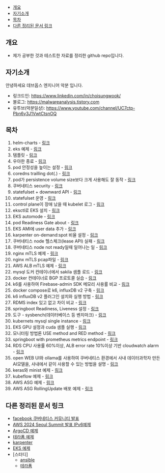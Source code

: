 <!-- TOC -->

- [개요](#%EA%B0%9C%EC%9A%94)
- [자기소개](#%EC%9E%90%EA%B8%B0%EC%86%8C%EA%B0%9C)
- [목차](#%EB%AA%A9%EC%B0%A8)
- [다른 정리된 문서 링크](#%EB%8B%A4%EB%A5%B8-%EC%A0%95%EB%A6%AC%EB%90%9C-%EB%AC%B8%EC%84%9C-%EB%A7%81%ED%81%AC)

<!-- /TOC -->

## 개요

* 제가 공부한 것과 테스트한 자료를 정리한 github repo입니다.

## 자기소개

안녕하세요 데브옵스 엔지니어 악분 입니다.

* 링크드인: https://www.linkedin.com/in/choisungwook/
* 블로그: https://malwareanalysis.tistory.com
* 유투브(악분일상): https://www.youtube.com/channel/UC7ctp-Pbn6y3J1VwtCtsnOQ

## 목차

1. helm-charts - [링크](./helm)
2. eks 예제 - [링크](./eks)
3. 템플릿 - [링크](./template)
4. 우아한 종료 - [링크](./prestop/)
5. pod 안정성을 높이는 설정 - [링크](./pod-stability-manifests/)
6. coredns trailling dot(.) - [링크](./stress-coredns/)
7. pod가 persistence volume size보다 크게 사용해도 잘 동작 - [링크](./storage/over_size/)
8. 쿠버네티스 security - [링크](./security/)
9. statefulset + downward API - [링크](./statefulset_podname/)
10. statefulset 운영 - [링크](./operate_statefulset/)
11. control plane이 장애 났을 때 kubelet 로그 - [링크](./kubernetes/api-server-failure/)
12. eksctl로 EKS 설치 - [링크](./kubernetes/eks/eksctl/)
13. EKS automode - [링크](./kubernetes/eks/automode/)
14. pod Readiness Gate about - [링크](./kubernetes/eks/ALB_readiness_gate/)
15. EKS AMI에 user data 추가 - [링크](./kubernetes/eks/eks_ami_with_userdata/)
16. karpenter on-demand:spot 비율 설정 - [링크](./kubernetes/eks/karpenter/ratio_ondemand_and_spot/)
17. 쿠버네티스 node 헬스체크(lease API) 실패 - [링크](./kubernetes/leaseAPI/)
18. 쿠버네티스 node not ready일때 일어나는 일 - [링크](./kubernetes/node_not_ready/)
19. nginx mTLS 예제 - [링크](./computer_science/mTLS/nginx/)
20. nginx mTLS pcap파일 - [링크](./pcap_files/mTLS_with_nginx/)
21. AWS ALB mTLS 예제 - [링크](./computer_science/mTLS/aws/ALB/)
22. mysql 도커 컨테이너에서 sakila 샘플 로드 - [링크](./common/mysql_sakila_sample/)
23. docker 컨테이너로 BGP 프로토콜 실습 - [링크](./computer_science/BGP_protocol/)
24. k6를 사용하여 Firebase-admin SDK 메모리 사용률 비교 - [링크](./backend/firebase-fcm/)
25. docker compose로 k6, influxDB v2 구축 - [링크](./tools/k6/)
26. k6 influxDB v2 플러그인 설치와 실행 방법 - [링크](./tools/k6/influxdb_v2.md)
27. RDMS index 있고 없고 차이 비교 - [링크](./computer_science/database_index/)
28. springboot Readiness, Liveness 설정 - [링크](./backend/readiness/src/main/resources/application.yaml)
29. 도구 - sysbench(데이터베이스 등 벤치마크) - [링크](./tools/sysbench/)
30. kubernets mysql single instance - [링크](./common/kubernetes_mysql_single_instance/)
31. EKS GPU 설정과 cuda 샘플 실행 - [링크](./kubernetes/eks/gpu_node/)
32. 모니터링 방법론 USE method and RED method - [링크](./computer_science/red_and_use_method/)
33. springboot with prometheus metrics endpoint - [링크](./backend/spring-helloworld-with-prometheus/)
34. RDS CPU 사용률 60%이상, ALB error rate 10%이상 기반 cloudwatch alarm - [링크](./aws/cloudwatch_alarm_and_slack/)
35. open WEB UI와 ollama를 사용하여 쿠버네티스 환경에서 사내 데이터과학자 만든 AI모델을, 사내에서 같이 사용할 수 있는 방법을 설명 - [링크](./mlops/mcp_and_openwebui/)
36. keras와 minist 예제 - [링크](./mlops/training_examples/minist_with_keras/)
37. kubeflow 예제 - [링크](./mlops/kubeflow/)
38. AWS ASG 예제 - [링크](./aws/auto_scaling_group/examples/01_basic/)
39. AWS ASG RollingUpdate 배포 예제 - [링크](./aws/auto_scaling_group/examples/02_rollingupdate/)

## 다른 정리된 문서 링크

* [facebook 쿠버네티스 커뮤니티 발표](https://github.com/choisungwook/terraform_practice)
* [AWS 2024 Seoul Summit 발표 IPv6예제](https://github.com/choisungwook/aws_ipv6)
* [ArgoCD 예제](https://github.com/choisungwook/argocd-practice)
* [테라폼 예제](https://github.com/choisungwook/terraform_practice)
* [karpenter](https://github.com/choisungwook/karpenter)
* [EKS 예제](https://github.com/choisungwook/eks-practice)
* [스터디]
  * [ansible](https://github.com/choisungwook/ansible_practice)
  * [테라폼](https://github.com/sungwook-practice/t101-study)
